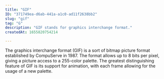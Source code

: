 ```yaml
---
title: "GIF"
ID: "371749ea-d6ab-441a-a1c0-ad11f2638bb2"
slug: "gif"
tag: "G"
description: "GIF stands for graphics interchange format."
createdAt: 1655820754214

---
```

The graphics interchange format (GIF) is a sort of bitmap picture format established by CompuServe in 1987. The format allows up to 8 bits per pixel, giving a picture access to a 255-color palette. The greatest distinguishing feature of GIF is its support for animation, with each frame allowing for the usage of a new palette.